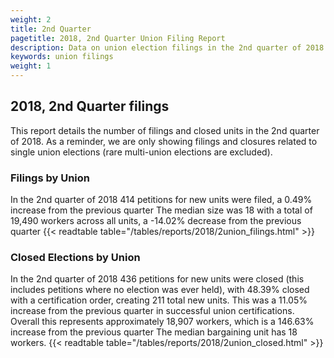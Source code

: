 ```yaml
---
weight: 2
title: 2nd Quarter
pagetitle: 2018, 2nd Quarter Union Filing Report
description: Data on union election filings in the 2nd quarter of 2018
keywords: union filings
weight: 1
---
```


## 2018, 2nd Quarter filings

This report details the number of filings and closed units in the 2nd quarter of 2018. As a reminder, we are only showing filings and closures related to single union elections (rare multi-union elections are excluded).

### Filings by Union
In the 2nd quarter of 2018 414 petitions for new units were filed, a 0.49% increase from the previous quarter The median size was 18 with a total of 19,490 workers across all units, a -14.02% decrease from the previous quarter
{{< readtable table="/tables/reports/2018/2union_filings.html" >}}

### Closed Elections by Union
In the 2nd quarter of 2018 436 petitions for new units were closed (this includes petitions where no election was ever held), with 48.39% closed with a certification order, creating 211 total new units. This was a 11.05% increase from the previous quarter in successful union certifications. Overall this represents approximately 18,907 workers, which is a 146.63% increase from the previous quarter The median bargaining unit has 18 workers.
{{< readtable table="/tables/reports/2018/2union_closed.html" >}}
